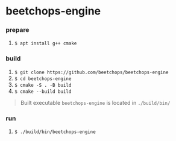 # beetchops-engine

### prepare

1. `$ apt install g++ cmake`

### build

1. `$ git clone https://github.com/beetchops/beetchops-engine`
2. `$ cd beetchops-engine`
3. `$ cmake -S . -B build`
4. `$ cmake --build build`

> Built executable `beetchops-engine` is located in `./build/bin/`

### run

1. `$ ./build/bin/beetchops-engine`
